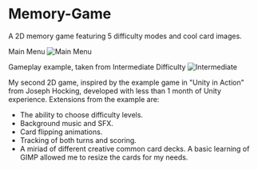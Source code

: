 # Memory-Game
A 2D memory game featuring 5 difficulty modes and cool card images.

Main Menu
![Main Menu](https://user-images.githubusercontent.com/71871620/129683755-fefdc1ba-be79-4678-ab2c-ea43fe134a1a.png)

Gameplay example, taken from Intermediate Difficulty
![Intermediate](https://user-images.githubusercontent.com/71871620/129683812-e67c510e-024a-47ed-aab8-9723b4e84c92.png)

My second 2D game, inspired by the example game in "Unity in Action" from Joseph Hocking, developed with less than 1 month of Unity experience.
Extensions from the example are:
- The ability to choose difficulty levels.
- Background music and SFX.
- Card flipping animations.
- Tracking of both turns and scoring.
- A miriad of different creative common card decks. A basic learning of GIMP allowed me to resize the cards for my needs.
